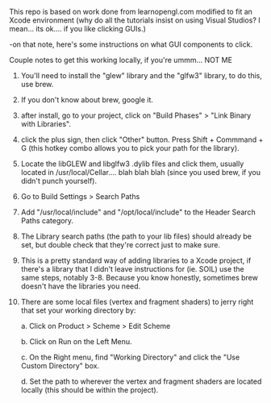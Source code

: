 This repo is based on work done from learnopengl.com  modified to fit an Xcode environment
(why do all the tutorials insist on using Visual Studios?  I mean... its ok.... if you like clicking GUIs.)

-on that note, here's some instructions on what GUI components to click.

Couple notes to get this working locally, if you're ummm... NOT ME

1. You'll need to install the "glew" library and the "glfw3" library, to do this, use brew.

2. If you don't know about brew, google it.

3. after install, go to your project, click on "Build Phases" > "Link Binary with Libraries".

4. click the plus sign, then click "Other" button.  Press Shift + Commmand + G (this hotkey combo allows you to pick your path for the library).

5. Locate the libGLEW and libglfw3 .dylib files and click them, usually located in /usr/local/Cellar.... blah blah blah (since you used brew, if you didn't punch yourself).

6. Go to Build Settings > Search Paths

7. Add "/usr/local/include" and "/opt/local/include" to the Header Search Paths category.

8. The Library search paths (the path to your lib files) should already be set, but double check that they're correct just to make sure.

9. This is a pretty standard way of adding libraries to a Xcode project, if there's a library that I didn't leave instructions for (ie. SOIL) use the same steps, notably 3-8.  Because you know honestly, sometimes brew doesn't have the libraries you need. 

10. There are some local files (vertex and fragment shaders) to jerry right that set your working directory by:

	a. Click on Product > Scheme > Edit Scheme

	b. Click on Run on the Left Menu.

	c. On the Right menu, find "Working Directory" and click the "Use Custom Directory" box.

	d. Set the path to wherever the vertex and fragment shaders are located locally (this should be within the project).